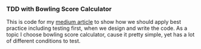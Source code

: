 ### TDD with Bowling Score Calculator
This is code for my [medium article]() to show how we should apply best practice including testing first, when we design and write the code. As a topic I choose bowling score calculator, cause it pretty simple, yet has a lot of different conditions to test.




